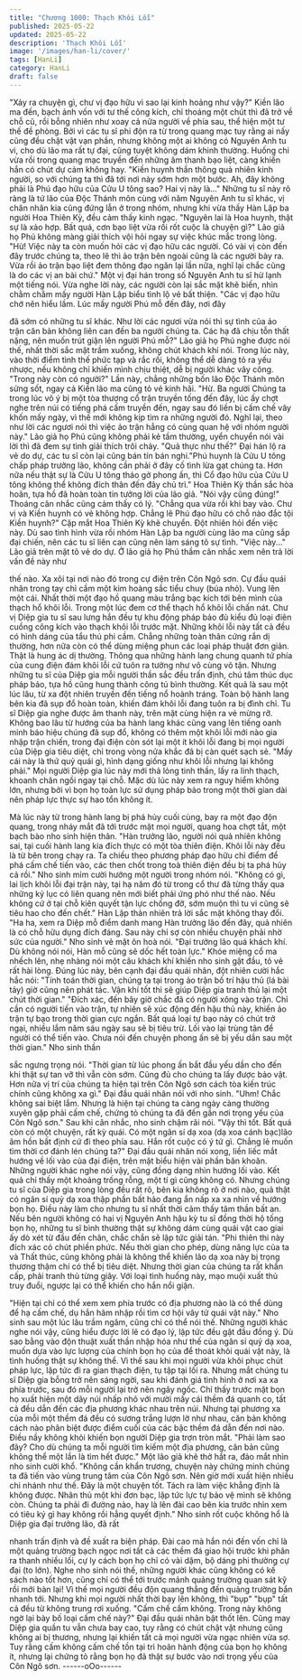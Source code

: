 ```yaml
---
title: "Chương 1000: Thạch Khôi Lỗi"
published: 2025-05-22
updated: 2025-05-22
description: 'Thạch Khôi Lỗi'
image: '/images/han-li/cover/'
tags: [HanLi]
category: HanLi
draft: false
---
```


"Xảy ra chuyện gì, chư vị đạo hữu vì sao lại kinh hoảng như vậy?"
Kiền lão ma đến, bạch ảnh vốn với tư thế công kích, chỉ thoáng
một chút thì đã trở về chỗ cũ, rồi bỗng nhiên như xoay cả nửa
người về phía sau, thể hiện một tư thế đề phòng.
Bởi vì các tu sĩ phi độn ra từ trong quang mạc tuy rằng ai nấy
cũng đều chật vật vạn phần, nhưng không một ai không có
Nguyên Anh tu vi, cho dù lão ma rất tự đại, cũng tuyệt không dám
khinh thường. Huống chi vừa rồi trong quang mạc truyền đến
những âm thanh bạo liệt, càng khiến hắn có chút dự cảm không
hay.
"Kiền huynh thần thông quả nhiên kinh người, so với chúng ta thì
đã tới nơi này sớm hơn một bước. Ah, đây không phải là Phú đạo
hữu của Cửu U tông sao? Hai vị này là..." Những tu sĩ này rõ ràng
là tứ lão của Độc Thánh môn cùng với năm Nguyên Anh tu sĩ
khác, vị chân nhân kia cũng đứng lẫn ở trong nhóm, nhưng khi
vừa thấy Hàn Lập ba người Hoa Thiên Kỳ, đều cảm thấy kinh
ngạc.
"Nguyên lai là Hoa huynh, thật sự là xảo hợp. Bất quá, cơn bạo
liệt vừa rồi rốt cuộc là chuyện gì?" Lão giả họ Phú không màng
giải thích vội hỏi ngay sự việc khúc mắc trong lòng.
"Hừ! Việc này ta còn muốn hỏi các vị đạo hữu các người. Có vài vị
còn đến đây trước chúng ta, theo lẽ thì ảo trận bên ngoài cũng là
các người bày ra. Vừa rồi ảo trận bạo liệt đem thông đạo ngăn lại
lần nữa, nghĩ lại chắc cũng là do các vị an bài chứ." Một vị đại hán
trong số Nguyên Anh tu sĩ hừ lạnh một tiếng nói.
Vừa nghe lời này, các người còn lại sắc mặt khẽ biến, nhìn chằm
chằm mấy người Hàn Lập biểu tình lộ vẻ bất thiện. "Các vị đạo
hữu chớ nên hiểu lầm. Lúc mấy người Phú mỗ đến đây, nơi đây

đã sớm có những tu sĩ khác. Như lời các ngươi vừa nói thì sự tình
của ảo trận căn bản không liên can đến ba người chúng ta. Các
hạ đã chịu tỗn thất nặng, nên muốn trút giận lên người Phú mỗ?"
Lão giả họ Phú nghe được nói thế, nhất thời sắc mặt trầm xuống,
không chút khách khí nói.
Trong lúc này, vào thời điểm tình thế phức tạp và rắc rối, không
thể dễ dàng tỏ ra yếu nhược, nếu không chỉ khiến mình chịu thiệt,
dễ bị người khác vây công.
"Trong này còn có người?" Lần này, chẳng những bốn lão Độc
Thánh môn sửng sốt, ngay cả Kiền lão ma cũng tỏ vẻ kinh hãi.
"Hừ. Ba người Chúng ta trong lúc vô ý bị một tòa thượng cổ trận
truyền tống đến đây, lúc ấy chợt nghe trên núi có tiếng phá cấm
truyền đến, ngay sau đó liền bị cấm chế vây khốn mấy ngày, vì
thế mới không kịp tìm ra những người đó. Nghĩ lại, theo như lời
các ngươi nói thì việc ảo trận hẳng có cùng quan hệ với nhóm
người này." Lão giả họ Phú cũng không phải kẻ tầm thường, uyển
chuyển nói vài lời thì đã đem sự tình giải thích trôi chảy.
"Quả thực như thế?" Đại hán lộ ra vẻ do dự, các tu sĩ còn lại cũng
bán tín bán nghi."Phú huynh là Cửu U tông chấp pháp trưởng lão,
không cần phải ở đây cố tình lừa gạt chúng ta. Hơn nữa nếu thật
sự là Cửu U tông tháo gở phong ấn, thì Cổ đạo hữu của Cửu U
tông không thể không đích thân đến đây chủ trì." Hoa Thiên Kỳ
thần sắc hòa hoãn, tựa hồ đã hoàn toàn tin tưởng lời của lão giả.
"Nói vậy cũng đúng!" Thoáng cân nhắc cũng cảm thấy có lý.
"Chẳng qua vừa rồi khi bay vào. Chư vị và Kiền huynh có vẻ
không hợp. Chẳng lẽ Phú đạo hữu có chỗ nào đắc tội Kiền
huynh?" Cặp mắt Hoa Thiên Kỳ khẽ chuyển. Đột nhiên hỏi đến
việc này. Dù sao tình hình vừa rồi nhóm Hàn Lập ba người cùng
lão ma cũng sắp đại chiến, nên các tu sĩ liên can cũng nên làm
sáng tõ sự tình.
"Việc này..." Lão giả trên mặt tõ vẻ do dự.
Ở lão giả họ Phú thầm cân nhắc xem nên trả lời vấn đề này như

thế nào. Xa xôi tại nơi nào đó trong cự điện trên Côn Ngô sơn.
Cự đầu quái nhân trong tay chỉ cầm một kim hoàng sắc tiểu chuy
(búa nhỏ). Vung lên một cái. Nhất thời một đạo hồ quang màu
trắng bạc kích tới bên mình của thạch hổ khôi lỗi. Trong một lúc
đem cơ thể thạch hổ khôi lỗi chấn nát.
Chư vị Diệp gia tu sĩ sau lưng hắn đều tự khu động pháp bảo đủ
kiểu đủ loại điên cuồng công kích vào thạch khôi lỗi trước mặt.
Những khôi lỗi này tất cả đều có hình dáng của tẩu thú phi cầm.
Chẳng những toàn thân cứng rắn dị thường, hơn nữa còn có thể
dùng miệng phun các loại pháp thuật đơn giản. Thật là hung ác dị
thường. Thông qua những hành lang chung quanh tứ phía của
cung điện đám khôi lỗi cứ tuôn ra tưởng như vô cùng vô tận.
Nhưng những tu sĩ của Diệp gia mỗi người thần sắc đều trấn
định, chú tâm thúc dục pháp bảo, tựa hồ cũng hung thành công tú
bình thường.
Kết quả là sau một lúc lâu, từ xa đột nhiên truyền đến tiếng nổ
hoành tráng. Toàn bộ hành lang bên kia đã sụp đổ hoàn toàn,
khiến đám khôi lỗi đang tuôn ra bị đình chỉ.
Tu sĩ Diệp gia nghe được âm thanh này, trên mặt cùng hiện ra vẻ
mừng rỡ.
Không bao lâu từ hướng của ba hành lang khác cũng vang lên
tiếng oanh minh báo hiệu chúng đã sụp đổ, không có thêm một
khôi lỗi mới nào gia nhập trận chiến, trong đại điện còn sót lại một
ít khôi lỗi đang bị mọi người của Diệp gia tiêu diệt, chỉ trong vòng
nửa khắc đã bị càn quét sạch sẻ.
"Mấy cái này là thứ quỷ quái gì, hình dạng giống như khôi lỗi
nhưng lại không phải."
Mọi người Diệp gia lúc này mới thả lỏng tinh thần, lấy ra linh
thạch, khoanh chân ngồi ngay tại chỗ. Mặc dù lúc này xem ra
nguy hiểm không lớn, nhưng bởi vì bọn họ toàn lực sử dụng pháp
bảo trong một thời gian dài nên pháp lực thực sự hao tổn không
ít.

Mà lúc này từ trong hành lang bị phá hủy cuối cùng, bay ra một
đạo độn quang, trong nháy mắt đã tới trước mặt mọi người,
quang hoa chợt tắt, một bạch bào nho sinh hiện thân.
"Hàn trưởng lão, người nói quả nhiên không sai, tại cuối hành
lang kia đích thực có một tòa thiên điện. Khôi lỗi này đều là từ bên
trong chạy ra. Ta chiếu theo phương pháp đạo hữu chỉ điểm để
phá cấm chế tiến vào, các then chốt trong toà thiên điện đều bị ta
phá hủy cả rồi." Nho sinh mỉm cười hướng một người trong nhóm
nói.
"Không có gì, lai lịch khôi lỗi đại trận này, tại hạ năm đó từ trong
cổ thư đã từng thấy qua những kỷ lục có liên quang nên mới biết
phải ứng phó như thế nào. Nếu không cứ ở tại chỗ kiên quyết tận
lực chống đỡ, sớm muộn thì tu vi cũng sẽ tiêu hao cho đến chết."
Hàn Lập thản nhiên trả lời sắc mặt không thay đổi.
"Ha ha, xem ra Diệp mỗ điểm danh mang Hàn trưởng lão đến đây,
quả nhiên là có chỗ hữu dụng đích đáng. Sau này chỉ sợ còn
nhiều chuyện phải nhờ sức của người." Nho sinh vẻ mặt ôn hoà
nói.
"Đại trưởng lão quá khách khí. Dù không nói nói, Hàn mỗ cũng sẽ
dốc hết toàn lực." Khóe miệng cổ ma nhếch lên, nhẹ nhàng nói
một câu khách khí khiến nho sinh gật đầu, tỏ vẻ rất hài lòng.
Đúng lúc này, bên cạnh đại đầu quái nhân, đột nhiên cười hắc
hắc nói:
"Tính toán thời gian, chúng ta tại trong ảo trận bố trí hậu thủ (lá
bài tảy) giờ cũng nên phát tác. Vận khí tốt thì sẽ giúp Diệp gia
tranh thủ lại một chút thời gian."
"Đích xác, đến bây giờ chắc đã có người xông vào trận. Chỉ cần
có người tiến vào trận, tự nhiên sẽ xúc động đến hậu thủ này,
khiến ảo trận tự bạo trong thời gian cực ngắn. Bất quá loại tự bạo
này có chút trở ngại, nhiều lắm năm sáu ngày sau sẽ bị tiêu trừ.
Lối vào lại trùng tân để người có thể tiến vào. Chưa nói đến
chuyện phong ấn sẽ bị yếu dần sau một thời gian." Nho sinh thần

sắc ngưng trọng nói.
"Thời gian từ lúc phong ấn bắt đầu yếu dần cho đến khi thật sự
tan vỡ thì vẫn còn sớm. Cũng đủ cho chúng ta lấy được bảo vật.
Hơn nữa vị trí của chúng ta hiện tại trên Côn Ngô sơn cách tòa
kiến trúc chính cũng không xa gì." Đại đầu quái nhân nói với nho
sinh.
"Uhm! Chắc không sai biệt lắm. Nhưng là hiện tại chúng ta càng
ngày càng thường xuyên gặp phải cấm chế, chứng tỏ chúng ta đã
đến gần nơi trọng yếu của Côn Ngô sơn." Sau khi cân nhắc, nho
sinh chậm rãi nói.
"Vậy thì tốt. Bất quá còn có một chuyện, rất kỳ quái. Có một ngân
sí dạ xoa (dạ xoa cánh bạc)lão âm hồn bất định cứ đi theo phía
sau. Hắn rốt cuộc có ý tứ gì. Chẳng lẻ muốn tìm thời cơ đánh lén
chúng ta?" Đại đầu quái nhân nói xong, liền liếc mắt hướng về lối
vào của đại điện, trên mặt biểu hiện vài phần băn khoăn.
Những người khác nghe nói vậy, cũng đồng dạng nhìn hướng lối
vào. Kết quả chỉ thấy một khoảng trống rỗng, một tí gì cũng không
có.
Nhưng chúng tu sĩ của Diệp gia trong lòng đều rất rõ, bên kia
không rõ ở nơi nào, quả thật có ngân sí quỷ dạ xoa thập phần bất
hảo đang ẩn nấp xa xa nhìn về hướng bọn họ.
Điều này làm cho nhưng tu sĩ nhất thời cảm thấy tâm thần bất an.
Nếu bên người không có hai vị Nguyên Anh hậu kỳ tu sĩ đồng thời
hộ tống bọn họ, những tu sĩ bình thường thật sự không dám cùng
quái vật cao giai ấy dò xét từ đầu đến chân, chắc chắn sẽ lập tức
giải tán.
"Phi thiên thi này đích xác có chút phiền phức. Nếu thời gian cho
phép, dùng năng lực của ta và Thất thúc, cũng không phải là
không thể khiến lão dạ xoa này bị trọng thương thậm chí có thể bị
tiêu diệt. Nhưng thời gian của chúng ta rất khẩn cấp, phải tranh
thủ từng giây. Với loại tình huống này, mạo muội xuất thủ truy
đuổi, ngược lại có thể khiến cho hắn nổi giận.

"Hiện tại chỉ có thể xem xem phía trước có địa phương nào là có
thể dùng để hạ cấm chế, dụ hắn hãm nhập rồi tìm cơ hội vây tử
quái vật này." Nho sinh sau một lúc lâu trầm ngâm, cũng chỉ có
thể nói thế.
Những người khác nghe nói vậy, cũng hiểu được lời lẽ có đạo lý,
lập tức đều gật đầu đồng ý. Dù sao bằng vào độn thuật xuất thần
nhập hóa như thế của ngân sí quỷ dạ xoa, muốn dựa vào lực
lượng của chính bọn họ của để thoát khỏi quái vật này, là tình
huống thật sự không thể.
Vì thế sau khi mọi người vừa khôi phục chút pháp lực, lập tức đi
ra gian thạch điện, tụ tập tại lối ra.
Nhưng mắt chúng tu sĩ Diệp gia bỗng trở nên sáng ngời, sau khi
đánh giá tình hình ở nơi xa xa phía trước, sau đó mỗi người lại trở
nên ngây ngốc.
Chỉ thấy trước mặt bọn họ xuất hiện một dãy núi nhấp nhô với
mười mấy cái thềm đá quanh co, tất cả đều dẫn đến các địa
phương khác nhau trên núi. Nhưng tại phương xa của mỗi một
thềm đá đều có sương trắng lượn lờ như nhau, căn bản không
cách nào phân biệt được điểm cuối của các bậc thềm đá dẫn đến
nơi nào. Điều nầy không khỏi khiến bọn người Diệp gia trợn tròn
mắt.
"Phải làm sao đây? Cho dù chúng ta mỗi người tìm kiếm một địa
phương, căn bản cũng không thể một lần là tìm hết được." Một
lão giả khẽ thở hắt ra, đảo mắt nhìn nho sinh cười khổ.
"Không cần khẩn trương, chuyện này chứng minh chúng ta đã
tiến vào vùng trung tâm của Côn Ngô sơn. Nên giờ mới xuất hiện
nhiều chi nhánh như thế. Đây là một chuyện tốt. Tách ra làm việc
khẳng định là không được. Nhân thủ một khi đơn bạc, lập tức lực
tự bảo vệ mình sẽ không còn. Chúng ta phải đi đường nào, hay là
lên đài cao bên kia trước nhìn xem có tiêu ký gì hay không rồi
hẳng quyết định."
Nho sinh rốt cuộc không hổ là Diệp gia đại trưởng lão, đã rất

nhanh trấn định và đề xuất ra biện pháp. Đài cao mà hắn nói đến
vốn chỉ là một quảng trường bạch ngọc nơi tất cả các thềm đá
giao hội trước khi phân ra thanh nhiều lối, cự ly cách bọn họ chỉ
có vài dặm, bộ dáng phi thường cự đại (to lớn).
Nghe nho sinh nói thế, những người khác cũng không có kế sách
nào tốt hơn, cũng chỉ có thể tới trước mảnh quảng trường quan
sát kỹ rồi mới bàn lại!
Vì thế mọi người đều độn quang thẳng đến quảng trường bắn
nhanh tới. Nhưng khi mọi người nhất thời bay lên không, thì "bụp"
"bụp" tất cả đều từ không trung rơi xuống.
"Cấm chế cấm không. Trong này không ngờ lại bày bố loại cấm
chế này?" Đại đầu quái nhân bật thốt lên.
Cũng may Diệp gia quần tu vẫn chưa bay cao, tuy rằng có chút
chật vật nhưng cũng không ai bị thương, nhưng lại khiến tất cả
mọi người vừa ngạc nhiên vừa sợ.
Tuy rằng cấm không cấm chế tồn tại trì hoãn hành động của bọn
họ không ít, nhưng lại chứng tỏ rằng bọn họ đã thật sự bước vào
nơi trọng yếu của Côn Ngô sơn.
------oOo------
